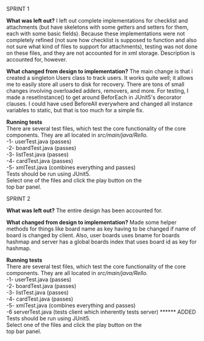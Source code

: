 SPRINT 1


**What was left out?**
I left out complete implementations for checklist and attachments (but have skeletons with some getters and setters for them, each with some basic fields).
Because these implementations were not completely refined (not sure how checklist is supposed to function and also not sure what kind of files to support for attachments),
testing was not done on these files, and they are not accounted for in xml storage.
Description is accounted for, however. 
<br>

**What changed from design to implementation?**
The main change is that i created a singleton Users class
to track users. It works quite well; it allows me to easily
store all users to disk for recovery. There are tons of small
changes involving overloaded adders, removers, and more. For 
testing, I made a resetInstance() to get around BeforEach in JUnit5's
decorator clauses. I could have used BeforeAll everywhere and changed 
all instance variables to static, but that is too much for a simple fix. 
<br>

**Running tests** 
<br>
There are several test files, which test the core functionality of the core <br>
components. They are all located in *src/main/java/Rello.* <br> 
-1- userTest.java (passes) <br>
-2- boardTest.java (passes)<br>
-3- listTest.java (passes)<br>
-4- cardTest.java (passes)<br>
-5- xmlTest.java (combines everything and passes)<br>
Tests should be run using JUnit5.<br>
Select one of the files and click the play button on the <br>
top bar panel. <br>


SPRINT 2

**What was left out?**
The entire design has been accounted for. 
<br>

**What changed from design to implementation?**
Made some helper methods for things like board name as key 
having to be changed if name of board is changed by client. 
Also, user boards uses bname for boards hashmap and 
server has a global boards index that uses board id as key for hashmap.
<br>

**Running tests** 
<br>
There are several test files, which test the core functionality of the core <br>
components. They are all located in *src/main/java/Rello.* <br> 
-1- userTest.java (passes) <br>
-2- boardTest.java (passes)<br>
-3- listTest.java (passes)<br>
-4- cardTest.java (passes)<br>
-5- xmlTest.java (combines everything and passes)<br>
-6 serverTest.java (tests client which inherently tests server) ****** ADDED
Tests should be run using JUnit5.<br>
Select one of the files and click the play button on the <br>
top bar panel. <br>

